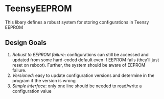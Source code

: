# TeensyEEPROM

This libary defines a robust system for storing configurations in Teensy EEPROM

## Design Goals

1. *Robust to EEPROM failure*: configurations can still be accessed and updated from some hard-coded default even if EEPROM fails (they'll just reset on reboot). Further, the system should be aware of EEPROM failure.
2. *Versioned*: easy to update configuration versions and determine in the program if the version is wrong
3. *Simple interface*: only one line should be needed to read/write a configuration value